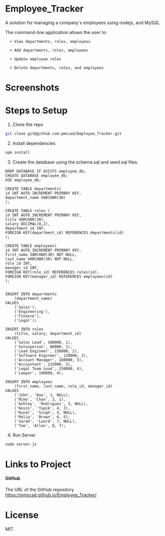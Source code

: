 # Employee_Tracker

A solution for managing a company's employees using nodejs, and MySQL

The command-line application allows the user to:

      + View departments, roles, employees

      + Add departments, roles, employees

      + Update employee roles

      + Delete departments, roles, and employees

# Screenshots

# Steps to Setup

1. Clone the repo

```bash
git clone git@github.com:pmscad/Employee_Tracker.git
```

2. Install dependencies

```bash
npm install
```

3. Create the database using the schema.sql and seed.sql files.

```
DROP DATABASE IF EXISTS employee_db;
CREATE DATABASE employee_db;
USE employee_db;

CREATE TABLE departments(
id INT AUTO_INCREMENT PRIMARY KEY,
department_name VARCHAR(30)
);

CREATE TABLE roles (
id INT AUTO_INCREMENT PRIMARY KEY,
title VARCHAR(30),
salary DECIMAL(8,2),
department_id INT,
FOREIGN KEY(department_id) REFERENCES departments(id)
);

CREATE TABLE employees(
id INT AUTO_INCREMENT PRIMARY KEY,
first_name VARCHAR(30) NOT NULL,
last_name VARCHAR(30) NOT NULL,
role_id INT,
manager_id INT,
FOREIGN KEY(role_id) REFERENCES roles(id),
FOREIGN KEY(manager_id) REFERENCES employees(id)
);


```

```
INSERT INTO departments
    (department_name)
VALUES
    ('Sales'),
    ('Engineering'),
    ('Finance'),
    ('Legal');

INSERT INTO roles
    (title, salary, department_id)
VALUES
    ('Sales Lead', 100000, 1),
    ('Salesperson', 80000, 1),
    ('Lead Engineer', 150000, 2),
    ('Software Engineer', 120000, 2),
    ('Account Manager', 160000, 3),
    ('Accountant', 125000, 3),
    ('Legal Team Lead', 250000, 4),
    ('Lawyer', 190000, 4);

INSERT INTO employees
    (first_name, last_name, role_id, manager_id)
VALUES
    ('John', 'Doe', 1, NULL),
    ('Mike', 'Chan', 2, 1),
    ('Ashley', 'Rodriguez', 3, NULL),
    ('Kevin', 'Tupik', 4, 3),
    ('Kunal', 'Singh', 5, NULL),
    ('Malia', 'Brown', 6, 5),
    ('Sarah', 'Lourd', 7, NULL),
    ('Tom', 'Allen', 8, 7);

```

4. Run Server

```bash
node server.js
```

# Links to Project

#### GitHub

The URL of the GitHub repository
https://pmscad.github.io/Employee_Tracker/

# License

MIT.
